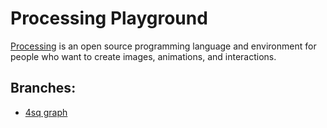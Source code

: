 # Processing Playground

[Processing](http://processing.org/) is an open source programming language and environment for people who want to create images, animations, and interactions.

## Branches:

* [4sq graph](https://github.com/jeanpimentel/Processing-Playground/tree/4sq)
